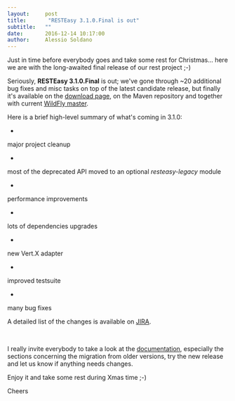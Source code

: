```yaml
---
layout:     post
title:       "RESTEasy 3.1.0.Final is out"
subtitle:   ""
date:       2016-12-14 10:17:00
author:     Alessio Soldano
---
```



                    



                    




Just in time before everybody goes and take some rest for 
Christmas... here we are with the long-awaited final release of our rest project ;-)



Seriously, **RESTEasy 3.1.0.Final** is out; we&#39;ve gone through ~20 additional bug fixes and misc tasks on top of the latest candidate release, but finally it&#39;s available on the [download page](https://resteasy.jboss.org/downloads), on the Maven repository and together with current [WildFly master](https://github.com/wildfly/wildfly).



Here is a brief 
high-level 
summary of what&#39;s coming in 3.1.0:


*   
major project cleanup

*   
most of the deprecated API moved to an optional _resteasy-legacy_ module

*   
performance improvements

*   
lots of dependencies upgrades

*   
new Vert.X adapter

*   
improved testsuite

*   
many bug fixes


A detailed list of the changes is available on [JIRA](https://issues.redhat.com/issues/?jql=project%20%3D%20RESTEASY%20AND%20fixVersion%20in%20(3.1.0.Beta1%2C%203.1.0.Beta2%2C%203.1.0.CR1%2C%203.1.0.CR2%2C%203.1.0.CR3%2C%203.1.0.Final)%20ORDER%20BY%20fixVersion%20DESC%2C%20type%20DESC).

 


I really invite everybody to take a look at the [documentation](https://docs.jboss.org/resteasy/docs/3.1.0.Final/userguide/html_single/index.html), especially the sections concerning the migration from older versions, try the new release and let us know if anything needs changes.



Enjoy it and take some rest during Xmas time ;-)



Cheers




 
